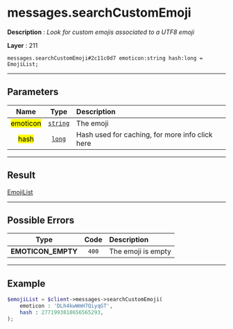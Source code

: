 # messages.searchCustomEmoji

**Description** : *Look for custom emojis associated to a UTF8 emoji*

**Layer** : 211

```tl
messages.searchCustomEmoji#2c11c0d7 emoticon:string hash:long = EmojiList;
```

---

## Parameters

| Name | Type | Description |
| :---: | :---: | :--- |
| <mark>emoticon</mark> | [`string`](type/string) | The emoji |
| <mark>hash</mark> | [`long`](type/long) | Hash used for caching, for more info click here |

---

## Result

[EmojiList](type/EmojiList)

---

## Possible Errors

| Type | Code | Description |
| :---: | :---: | :--- |
| **EMOTICON_EMPTY** | `400` | The emoji is empty |

---

## Example

```php
$emojiList = $client->messages->searchCustomEmoji(
	emoticon : 'DLh4kwWmH7QiyqGT',
	hash : 2771993818656565293,
);
```